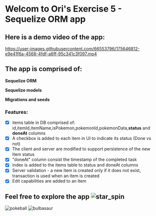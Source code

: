 # Welcom to Ori's Exercise 5 - Sequelize ORM app

## Here is a demo video of the app:



https://user-images.githubusercontent.com/66553796/175646812-e9e41f6a-4568-4fdf-a6ff-95c341c3f097.mp4



## The app is comprised of:

**Sequelize ORM** 

**Sequelize models** 

**Migrations and seeds**


### Features:
- [x] items table in DB comprised of: id,itemId,itemName,isPokemon,pokemonId,pokemonData,**status** and **doneAt** columns
- [x] A checkbox is added to each item in UI to indicate its status (Done vs not)
- [x] The client and server are modified to support persistence of the new Item status 
- [x] "doneAt" column consist the timestamp of the completed task
- [x] index is added to the items table to status and doneAt columns 
- [x] Server validation - a new item is created only if it does not exist, transaction is used when an item is created
- [x] Edit capabilities are added to an item

## Feel free to explore the app  ![star_spin](https://user-images.githubusercontent.com/66553796/175648932-4c0ac101-e5bc-49e8-8811-a12cc4e10ac9.gif)


![pokeball](https://user-images.githubusercontent.com/66553796/175648505-85979ed2-1277-4fd4-ad8d-bf27a88d7b8a.gif)
![bulbasaur](https://user-images.githubusercontent.com/66553796/175648648-129d3608-c494-4035-b8a9-5058416531f7.gif)
